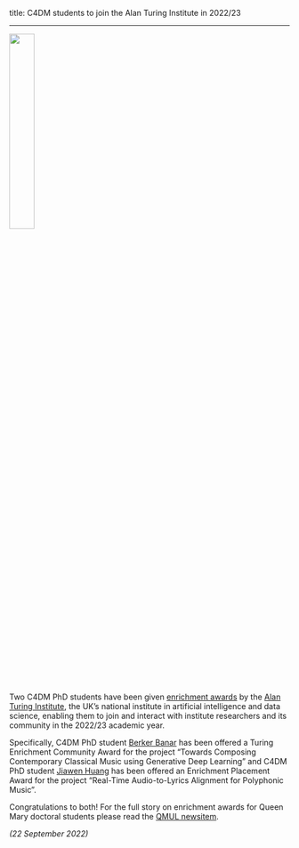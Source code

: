 title: C4DM students to join the Alan Turing Institute in 2022/23


-------------------

<p><a href="https://www.turing.ac.uk/" target=”_blank”><img src="/news/images/Turing-logo.jpg" width="30%" /></a></p>

Two C4DM PhD students have been given <a href="https://www.turing.ac.uk/work-turing/studentships/enrichment">enrichment awards</a> by the <a href="https://www.turing.ac.uk/">Alan Turing Institute</a>, the UK’s national institute in artificial intelligence and data science, enabling them to join and interact with institute researchers and its community in the 2022/23 academic year.

Specifically, C4DM PhD student <a href="http://eecs.qmul.ac.uk/profiles/banarberker.html">Berker Banar</a> has been offered a Turing Enrichment Community Award for the project “Towards Composing Contemporary Classical Music using Generative Deep Learning” and C4DM PhD student <a href="http://eecs.qmul.ac.uk/profiles/huangjiawen-1.html">Jiawen Huang</a> has been offered an Enrichment Placement Award for the project “Real-Time Audio-to-Lyrics Alignment for Polyphonic Music”.

Congratulations to both! For the full story on enrichment awards for Queen Mary doctoral students please read the <a href="https://www.qmul.ac.uk/media/news/2022/pr/queen-mary-students-to-gain-valuable-research-experience-through-placements-at-the-alan-turing-institute-.html">QMUL newsitem</a>.



<i>(22 September 2022)</i>
